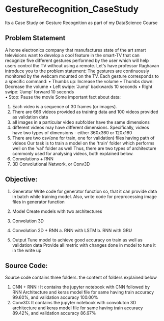 # GestureRecognition_CaseStudy
Its a Case Study on Gesture Recognition as part of my DataScience Course

## Problem Statement
A home electronics company that manufactures state of the art smart televisions want to develop a cool feature in the smart-TV that can recognize five different gestures performed by the user which will help users control the TV without using a remote. Let's have professor Raghavan introduce you to the problem statement:
The gestures are continuously monitored by the webcam mounted on the TV. Each gesture corresponds to a specific command:
•	Thumbs up:  Increase the volume
•	Thumbs down: Decrease the volume
•	Left swipe: 'Jump' backwards 10 seconds
•	Right swipe: 'Jump' forward 10 seconds  
•	Stop: Pause the movie
Some important fact about data: 
1.	Each video is a sequence of 30 frames (or images).
2.	There are 666 videos provided as training data and 100 videos provided as validation data
3.	all images in a particular video subfolder have the same dimensions
4.	different videos may have different dimensions. Specifically, videos have two types of dimensions - either 360x360 or 120x160
5.	There are two csv(one for train, one for validation) files having path of videos
Our task is to train a model on the 'train' folder which performs well on the 'val' folder as well
Thus, there are two types of architecture commonly used for analysing videos, both explained below. 
1.	Convolutions + RNN
2.	3D Convolutional Network, or Conv3D

## Objective:
1.	Generator
Write code for generator function so, that it can provide data in batch while training model.
Also, write code for preprocessing image files in generator function

2.	Model 
Create models with two architectures 
1.	Convolution 3D
2.	Convolution 2D + RNN 
a.	RNN with LSTM 
b.	RNN with GRU
3.	Output
Tune model to achieve good accuracy on train as well as validation data
Provide all metric with changes done in model to tune it in the write up 

## Source Code:
Source code contains three folders. the content of folders explained below
1) CNN + RNN :
It contains the jupyter notebook with CNN  followed by RNN Architecture and keras model file for same having train accuracy 99.60%, and validation accuracy 100.00%
2) Conv3D:
It contains the jupyter notebook with convoluton 3D architecture and keras model file for same having train accuracy 89.42%, and validation accuracy 86.67%
